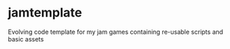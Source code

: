 # jamtemplate
Evolving code template for my jam games containing re-usable scripts and basic assets
